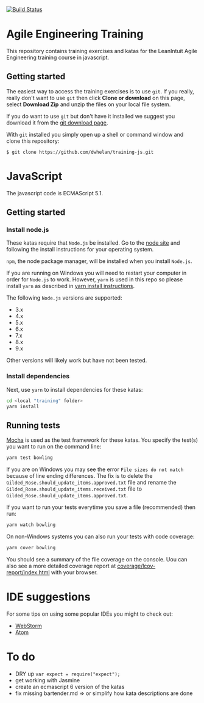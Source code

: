 [![Build Status](https://travis-ci.org/dwhelan/training-js.svg?branch=master)](https://travis-ci.org/dwhelan/training-js)

# Agile Engineering Training

This repository contains training exercises and katas for the LeanIntuit Agile Engineering training course in javascript.

## Getting started
The easiest way to access the training exercises is to use `git`. If you really, really don't want to use `git` then
click **Clone or download** on this page, select **Download Zip** and  unzip the files on your local file system.

If you do want to use `git` but don't have it installed we suggest you download it from the [git download page](https://git-scm.com/download/).

With `git` installed you simply open up a shell or command window and clone this repository:

```
$ git clone https://github.com/dwhelan/training-js.git
```

# JavaScript
The javascript code is ECMAScript 5.1.

## Getting started
### Install node.js
These katas require that `Node.js` be installed. Go to the [node site](https://nodejs.org/) and following the install instructions for your operating system.

`npm`, the node package manager, will be installed when you install `Node.js`.

If you are running on Windows you will need to restart your computer in order for `Node.js` to work. However, `yarn` is used in this repo so please install `yarn` as described in [yarn install instructions](https://yarnpkg.com/en/docs/install).

The following `Node.js` versions are supported:
- 3.x
- 4.x
- 5.x
- 6.x
- 7.x
- 8.x
- 9.x

Other versions will likely work but have not been tested.

### Install dependencies
Next, use `yarn` to install dependencies for these katas:

```sh
cd <local "training" folder>
yarn install
```

## Running tests
[Mocha](https://github.com/mochajs/mocha) is used as the test framework for these katas. You specify the test(s) you want to run on the command line:

```sh
yarn test bowling
```
If you are on Windows you may see the error `File sizes do not match` because of line ending differences. The fix is to delete the `Gilded_Rose.should_update_items.approved.txt` file and rename the `Gilded_Rose.should_update_items.received.txt` file to `Gilded_Rose.should_update_items.approved.txt`.

If you want to run your tests everytime you save a file (recommended) then run:

```sh
yarn watch bowling
```

On non-Windows systems you can also run your tests with code coverage:

```sh
yarn cover bowling
```

You should see a summary of the file coverage on the console. Uou can also see a more detailed coverage report at [coverage/lcov-report/index.html](coverage/lcov-report/index.html) with your browser.

# IDE suggestions
For some tips on using some popular IDEs you might to check out:
* [WebStorm](WebStorm.md)
* [Atom](Atom.md)

# To do
* DRY up `var expect = require("expect");`
* get working with Jasmine
* create an ecmascript 6 version of the katas
* fix missing bartender.md => or simplify how kata descriptions are done
